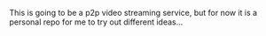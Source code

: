  
This is going to be a p2p video streaming service, but for now it is a personal repo for me to try out different ideas...
